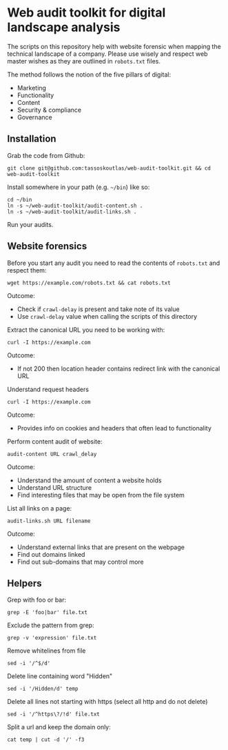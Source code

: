 # Web audit toolkit for digital landscape analysis

The scripts on this repository help with website forensic when mapping the technical landscape of a company. Please use wisely and respect web master wishes as they are outlined in `robots.txt` files.

The method follows the notion of the five pillars of digital:

- Marketing
- Functionality
- Content
- Security & compliance
- Governance

## Installation

Grab the code from Github:

```
git clone git@github.com:tassoskoutlas/web-audit-toolkit.git && cd web-audit-toolkit
```

Install somewhere in your path (e.g. `~/bin`) like so:

```
cd ~/bin
ln -s ~/web-audit-toolkit/audit-content.sh .
ln -s ~/web-audit-toolkit/audit-links.sh .
```
Run your audits.

## Website forensics

Before you start any audit you need to read the contents of `robots.txt` and respect them:

```
wget https://example.com/robots.txt && cat robots.txt
```

Outcome:

- Check if `crawl-delay` is present and take note of its value
- Use `crawl-delay` value when calling the scripts of this directory

Extract the canonical URL you need to be working with:

```
curl -I https://example.com
```

Outcome:

- If not 200 then location header contains redirect link with the canonical URL

Understand request headers 

```
curl -I https://example.com
```

Outcome:

- Provides info on cookies and headers that often lead to functionality

Perform content audit of website:

```
audit-content URL crawl_delay
```

Outcome:

- Understand the amount of content a website holds
- Understand URL structure
- Find interesting files that may be open from the file system

List all links on a page:

```
audit-links.sh URL filename
```

Outcome:

- Understand external links that are present on the webpage
- Find out domains linked
- Find out sub-domains that may control more

## Helpers

Grep with foo or bar:

```
grep -E 'foo|bar' file.txt
```

Exclude the pattern from grep:

```
grep -v 'expression' file.txt
```	

Remove whitelines from file

```
sed -i '/^$/d'
```

Delete line containing word "Hidden"

```
sed -i '/Hidden/d' temp
```

Delete all lines not starting with https (select all http and do not delete)

```
sed -i '/^https\?/!d' file.txt
```

Split a url and keep the domain only:

```
cat temp | cut -d '/' -f3
```

